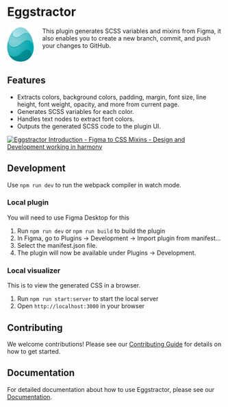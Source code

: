 # Eggstractor

<img align="left" src="img/eggstractor.png" height="80px" style="margin-right: 20px;">

This plugin generates SCSS variables and mixins from Figma, it also enables you to create a new branch, commit, and push your changes to GitHub.

<br>

## Features

- Extracts colors, background colors, padding, margin, font size, line height, font weight, opacity, and more from current page.
- Generates SCSS variables for each color.
- Handles text nodes to extract font colors.
- Outputs the generated SCSS code to the plugin UI.

<a href="https://www.youtube.com/watch?v=m7i-IexlZqQ">
  <img src="https://github.com/user-attachments/assets/3b8925f5-2fd5-47b3-8a7b-7763cec1eeec" alt="Eggstractor Introduction - Figma to CSS Mixins - Design and Development working in harmony" width="300">
</a>


## Development

Use `npm run dev` to run the webpack compiler in watch mode. 

### Local plugin
You will need to use Figma Desktop for this

1. Run `npm run dev` or `npm run build` to build the plugin
2. In Figma, go to Plugins → Development → Import plugin from manifest…
3. Select the manifest.json file.
4. The plugin will now be available under Plugins → Development.

### Local visualizer
This is to view the generated CSS in a browser.

1. Run `npm run start:server` to start the local server
2. Open `http://localhost:3000` in your browser

## Contributing

We welcome contributions! Please see our [Contributing Guide](CONTRIBUTING.md) for details on how to get started.

## Documentation

For detailed documentation about how to use Eggstractor, please see our [Documentation](docs/DOCS.md).

